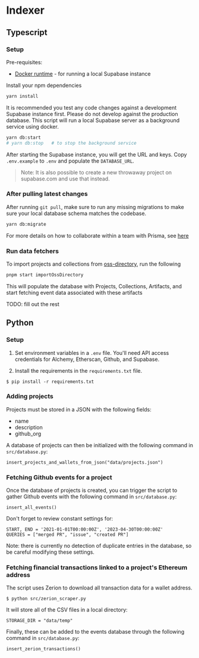 # Indexer

## Typescript

### Setup

Pre-requisites:

- [Docker runtime](https://docs.docker.com/engine/install/) - for running a local Supabase instance

Install your npm dependencies

```bash
yarn install
```

It is recommended you test any code changes against a development Supabase instance first.
Please do not develop against the production database.
This script will run a local Supabase server as a background service using docker.

```bash
yarn db:start
# yarn db:stop   # to stop the background service
```

After starting the Supabase instance, you will get the URL and keys.
Copy `.env.example` to `.env` and populate the `DATABASE_URL`.

> Note: It is also possible to create a new throwaway project on supabase.com and use that instead.

### After pulling latest changes

After running `git pull`, make sure to run any missing migrations to make sure your local database schema matches the codebase.

```bash
yarn db:migrate
```

For more details on how to collaborate within a team with Prisma, see [here](https://www.prisma.io/docs/guides/migrate/developing-with-prisma-migrate/team-development)

### Run data fetchers

To import projects and collections from [oss-directory](https://github.com/hypercerts-org/oss-directory), run the following

```bash
pnpm start importOssDirectory
```

This will populate the database with Projects, Collections, Artifacts, and start fetching event data associated with these artifacts

TODO: fill out the rest

## Python

### Setup

1. Set environment variables in a `.env` file. You'll need API access credentials for Alchemy, Etherscan, Github, and Supabase.

2. Install the requirements in the `requirements.txt` file.

`$ pip install -r requirements.txt`

### Adding projects

Projects must be stored in a JSON with the following fields:

- name
- description
- github_org

A database of projects can then be initialized with the following command in `src/database.py`:

`insert_projects_and_wallets_from_json("data/projects.json")`

### Fetching Github events for a project

Once the database of projects is created, you can trigger the script to gather Github events with the following command in `src/database.py`:

`insert_all_events()`

Don't forget to review constant settings for:

```
START, END = '2021-01-01T00:00:00Z', '2023-04-30T00:00:00Z'
QUERIES = ["merged PR", "issue", "created PR"]
```

Note: there is currently no detection of duplicate entries in the database, so be careful modifying these settings.

### Fetching financial transactions linked to a project's Ethereum address

The script uses Zerion to download all transaction data for a wallet address.

`$ python src/zerion_scraper.py`

It will store all of the CSV files in a local directory:

`STORAGE_DIR = "data/temp"`

Finally, these can be added to the events database through the following command in `src/database.py`:

`insert_zerion_transactions()`
